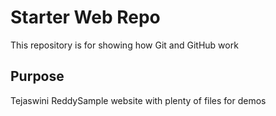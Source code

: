 # Starter Web Repo

This repository is for showing how Git and GitHub work

## Purpose

Tejaswini ReddySample website with plenty of files for demos

